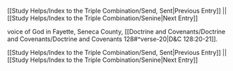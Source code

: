 [[Study Helps/Index to the Triple Combination/Send, Sent|Previous Entry]]  ||  [[Study Helps/Index to the Triple Combination/Senine|Next Entry]]

 voice of God in Fayette, Seneca County, [[Doctrine and Covenants/Doctrine and Covenants/Doctrine and Covenants 128#^verse-20|D&C 128:20-21]].

[[Study Helps/Index to the Triple Combination/Send, Sent|Previous Entry]]  ||  [[Study Helps/Index to the Triple Combination/Senine|Next Entry]]